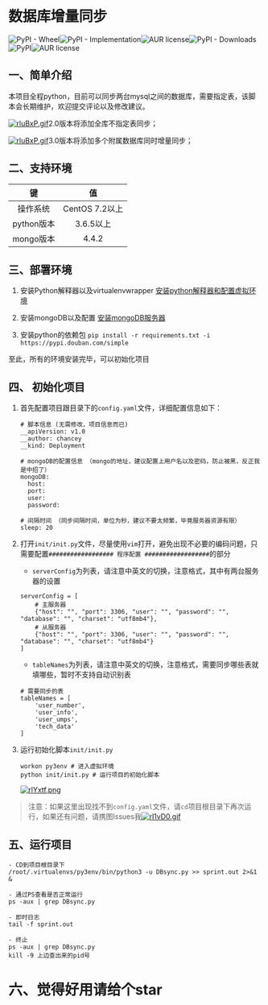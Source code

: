 # 数据库增量同步

![PyPI - Wheel](https://img.shields.io/pypi/wheel/yes)![PyPI - Implementation](https://img.shields.io/pypi/implementation/cpython)![AUR license](https://img.shields.io/aur/license/mysql)![PyPI - Downloads](https://img.shields.io/pypi/dw/0.0.1)![PyPI](https://img.shields.io/pypi/v/v9)![AUR license](https://img.shields.io/aur/license/mysql)

## 一、简单介绍

本项目全程python，目前可以同步两台mysql之间的数据库，需要指定表，该脚本会长期维护，欢迎提交评论以及修改建议。

[![rluBxP.gif](https://s3.ax1x.com/2020/12/16/rluBxP.gif)](https://imgchr.com/i/rluBxP)2.0版本将添加全库不指定表同步；

[![rluBxP.gif](https://s3.ax1x.com/2020/12/16/rluBxP.gif)](https://imgchr.com/i/rluBxP)3.0版本将添加多个附属数据库同时增量同步；

## 二、支持环境

|  键  |  值  |
| :--: | :--: |
|   操作系统   |   CentOS 7.2以上   |
|   python版本   |   3.6.5以上   |
|   mongo版本   |   4.4.2   |

## 三、部署环境

1. 安装Python解释器以及virtualenvwrapper
	[安装python解释器和配置虚拟环境](https://www.cnblogs.com/chancey/p/9848867.html)

2. 安装mongoDB以及配置
	[安装mongoDB服务器](https://www.cnblogs.com/chancey/p/9848893.html)
	
3. 安装python的依赖包
	`pip install -r requirements.txt -i https://pypi.douban.com/simple`

至此，所有的环境安装完毕，可以初始化项目

## 四、 初始化项目

1. 首先配置项目跟目录下的`config.yaml`文件，详细配置信息如下：
	
	```
	# 脚本信息 (无需修改，项目信息而已)
	__apiVersion: v1.0
	__author: chancey
	__kind: Deployment
	
	# mongoDB的配置信息 （mongo的地址，建议配置上用户名以及密码，防止被黑，反正我是中招了）
	mongoDB:
	  host: 
	  port: 
	  user: 
	  password: 
	
	# 间隔时间 （同步间隔时间，单位为秒，建议不要太频繁，毕竟服务器资源有限）
	sleep: 20
	```
	
2. 打开`init/init.py`文件，尽量使用`vim`打开，避免出现不必要的编码问题，只需要配置`################## 程序配置 ##################`的部分

   - `serverConfig`为列表，请注意中英文的切换，注意格式，其中有两台服务器的设置

   ```
   serverConfig = [
       # 主服务器
       {"host": "", "port": 3306, "user": "", "password": "", "database": "", "charset": "utf8mb4"},
       # 从服务器
       {"host": "", "port": 3306, "user": "", "password": "", "database": "", "charset": "utf8mb4"}
   ]
   ```

   - `tableNames`为列表，请注意中英文的切换，注意格式，需要同步哪些表就填哪些，暂时不支持自动识别表

   ```
   # 需要同步的表
   tableNames = [
       'user_number',
       'user_info',
       'user_umps',
       'tech_data'
   ]
   ```

3. 运行初始化脚本`init/init.py`

   ```
   workon py3env # 进入虚拟环境
   python init/init.py # 运行项目的初始化脚本
   ```

   [![rlYxtf.png](https://s3.ax1x.com/2020/12/16/rlYxtf.png)](https://imgchr.com/i/rlYxtf)

> 注意：如果这里出现找不到`config.yaml`文件，请`cd`项目根目录下再次运行，如果还有问题，请携图Issues我[![rl1vD0.gif](https://s3.ax1x.com/2020/12/16/rl1vD0.gif)](https://imgchr.com/i/rl1vD0)

## 五、运行项目

```
- CD到项目根目录下
/root/.virtualenvs/py3env/bin/python3 -u DBsync.py >> sprint.out 2>&1 &

- 通过PS查看是否正常运行
ps -aux | grep DBsync.py

- 即时日志
tail -f sprint.out

- 终止
ps -aux | grep DBsync.py
kill -9 上边查出来的pid号
```

# 六、觉得好用请给个star
